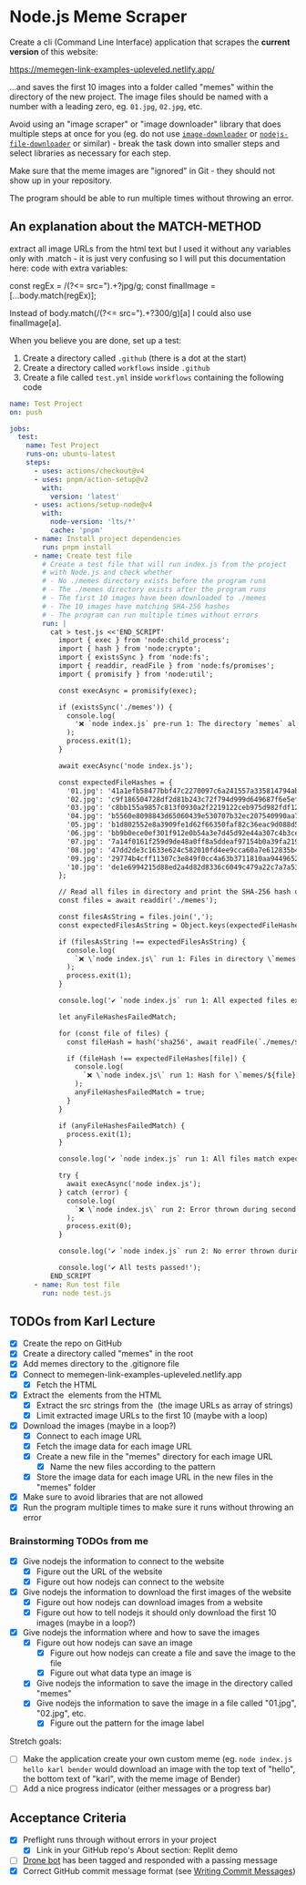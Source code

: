 # Node.js Meme Scraper

Create a cli (Command Line Interface) application that scrapes the **current version** of this website:

https://memegen-link-examples-upleveled.netlify.app/

...and saves the first 10 images into a folder called "memes" within the directory of the new project. The image files should be named with a number with a leading zero, eg. `01.jpg`, `02.jpg`, etc.

Avoid using an "image scraper" or "image downloader" library that does multiple steps at once for you (eg. do not use [`image-downloader`](https://www.npmjs.com/package/image-downloader) or [`nodejs-file-downloader`](https://www.npmjs.com/package/nodejs-file-downloader) or similar) - break the task down into smaller steps and select libraries as necessary for each step.

Make sure that the meme images are "ignored" in Git - they should not show up in your repository.

The program should be able to run multiple times without throwing an error.

## An explanation about the MATCH-METHOD

extract all image URLs from the html text but I used it without any variables only with .match - it is just very confusing so I will put this documentation here:
code with extra variables:

const regEx = /(?<= src=").+?jpg/g;
const finalImage = [...body.match(regEx)];

Instead of body.match(/(?<= src=").+?300/g)[a] I could also use finalImage[a].

When you believe you are done, set up a test:

1. Create a directory called `.github` (there is a dot at the start)
2. Create a directory called `workflows` inside `.github`
3. Create a file called `test.yml` inside `workflows` containing the following code

```yaml
name: Test Project
on: push

jobs:
  test:
    name: Test Project
    runs-on: ubuntu-latest
    steps:
      - uses: actions/checkout@v4
      - uses: pnpm/action-setup@v2
        with:
          version: 'latest'
      - uses: actions/setup-node@v4
        with:
          node-version: 'lts/*'
          cache: 'pnpm'
      - name: Install project dependencies
        run: pnpm install
      - name: Create test file
        # Create a test file that will run index.js from the project
        # with Node.js and check whether
        # - No ./memes directory exists before the program runs
        # - The ./memes directory exists after the program runs
        # - The first 10 images have been downloaded to ./memes
        # - The 10 images have matching SHA-256 hashes
        # - The program can run multiple times without errors
        run: |
          cat > test.js <<'END_SCRIPT'
            import { exec } from 'node:child_process';
            import { hash } from 'node:crypto';
            import { existsSync } from 'node:fs';
            import { readdir, readFile } from 'node:fs/promises';
            import { promisify } from 'node:util';

            const execAsync = promisify(exec);

            if (existsSync('./memes')) {
              console.log(
                '❌ `node index.js` pre-run 1: The directory `memes` already exists',
              );
              process.exit(1);
            }

            await execAsync('node index.js');

            const expectedFileHashes = {
              '01.jpg': '41a1efb58477bbf47c2270097c6a241557a335814794abde5977399dfd7331ba',
              '02.jpg': 'c9f186504728df2d81b243c72f794d999d649687f6e5efc46388d0e021249c4b',
              '03.jpg': 'c8bb155a9857c813f0930a2f2219122ceb975d982fdf12b39175f39994e1cf67',
              '04.jpg': 'b5560e8098843d65060439e530707b32ec207540990aa7a715db78c3983f1018',
              '05.jpg': 'b1d802552e8a3909fe1d62f66350faf82c36eac9d088d50026116d933ab2f013',
              '06.jpg': 'bb9b0ece0ef301f912e0b54a3e7d45d92e44a307c4b3cee28a4b80330dfc9bc7',
              '07.jpg': '7a14f0161f259d9de48a0ff8a5ddeaf97154b0a39fa219f4b296e5ad31f86156',
              '08.jpg': '47dd2de3c1633e624c582010fd4ee9cca60a7e612835b4d89f98ca199da397d5',
              '09.jpg': '29774b4cff11307c3e849f0cc4a63b3711810aa9449652edf8d72276ba6cf7db',
              '10.jpg': 'de1e6994215d88ed2a4d82d8336c6049c479a22c7a7a53bfb95ef6fe4a3335d4',
            };

            // Read all files in directory and print the SHA-256 hash of each file
            const files = await readdir('./memes');

            const filesAsString = files.join(',');
            const expectedFilesAsString = Object.keys(expectedFileHashes).join(',');

            if (filesAsString !== expectedFilesAsString) {
              console.log(
                `❌ \`node index.js\` run 1: Files in directory \`memes\` (${filesAsString}) do not match expected files (${expectedFilesAsString})`,
              );
              process.exit(1);
            }

            console.log('✔️ `node index.js` run 1: All expected files exist');

            let anyFileHashesFailedMatch;

            for (const file of files) {
              const fileHash = hash('sha256', await readFile(`./memes/${file}`));

              if (fileHash !== expectedFileHashes[file]) {
                console.log(
                  `❌ \`node index.js\` run 1: Hash for \`memes/${file}\` ${fileHash} does not match expected hash ${expectedFileHashes[file]}`,
                );
                anyFileHashesFailedMatch = true;
              }
            }

            if (anyFileHashesFailedMatch) {
              process.exit(1);
            }

            console.log('✔️ `node index.js` run 1: All files match expected hashes');

            try {
              await execAsync('node index.js');
            } catch (error) {
              console.log(
                `❌ \`node index.js\` run 2: Error thrown during second run ("${error.message}")`,
              );
              process.exit(0);
            }

            console.log('✔️ `node index.js` run 2: No error thrown during second run');

            console.log('✔️ All tests passed!');
          END_SCRIPT
      - name: Run test file
        run: node test.js
```

## TODOs from Karl Lecture

- [x] Create the repo on GitHub
- [x] Create a directory called "memes" in the root
- [x] Add memes directory to the .gitignore file
- [x] Connect to memegen-link-examples-upleveled.netlify.app
  - [x] Fetch the HTML
- [x] Extract the <img> elements from the HTML
  - [x] Extract the src strings from the <img> (the image URLs as array of strings)
  - [x] Limit extracted image URLs to the first 10 (maybe with a loop)
- [x] Download the images (maybe in a loop?)
  - [x] Connect to each image URL
  - [x] Fetch the image data for each image URL
  - [x] Create a new file in the "memes" directory for each image URL
    - [x] Name the new files according to the pattern
  - [x] Store the image data for each image URL in the new files in the "memes" folder
- [x] Make sure to avoid libraries that are not allowed
- [x] Run the program multiple times to make sure it runs without throwing an error

### Brainstorming TODOs from me

- [x] Give nodejs the information to connect to the website
  - [x] Figure out the URL of the website
  - [x] Figure out how nodejs can connect to the website
- [x] Give nodejs the information to download the first images of the website
  - [x] Figure out how nodejs can download images from a website
  - [x] Figure out how to tell nodejs it should only download the first 10 images (maybe in a loop?)
- [x] Give nodejs the information where and how to save the images
  - [x] Figure out how nodejs can save an image
    - [x] Figure out how nodejs can create a file and save the image to the file
    - [x] Figure out what data type an image is
  - [x] Give nodejs the information to save the image in the directory called "memes"
  - [x] Give nodejs the information to save the image in a file called "01.jpg", "02.jpg", etc.
    - [x] Figure out the pattern for the image label

Stretch goals:

- [ ] Make the application create your own custom meme (eg. `node index.js hello karl bender` would download an image with the top text of "hello", the bottom text of "karl", with the meme image of Bender)
- [ ] Add a nice progress indicator (either messages or a progress bar)

## Acceptance Criteria

- [x] Preflight runs through without errors in your project
  - [x] Link in your GitHub repo's About section: Replit demo
- [ ] [Drone bot](https://learn.upleveled.io/pern-extensive-immersive/modules/cheatsheet-tasks/#upleveled-drone) has been tagged and responded with a passing message
- [x] Correct GitHub commit message format (see [Writing Commit Messages](https://learn.upleveled.io/pern-extensive-immersive/modules/cheatsheet-git-github/#writing-commit-messages))
